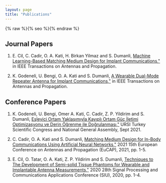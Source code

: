 ```yaml
---
layout: page
title: "Publications"
---
```


{% raw %}{% seo %}{% endraw %}

## Journal Papers

1. E. Cil, C. Cadir, O. A. Kati, H. Birkan Yilmaz and S. Dumanli, [Machine Learning-Based Matching Medium Design for Implant Communications,"](https://ieeexplore.ieee.org/document/9677970) in IEEE Transactions on Antennas and Propagation.
<!-- % , doi: 10.1109/TAP.2022.3140497
 -->
2. K. Godeneli, U. Bengi, O. A. Kati and S. Dumanli, [A Wearable Dual-Mode Repeater Antenna for Implant Communications,"](https://ieeexplore.ieee.org/document/9540995) in IEEE Transactions on Antennas and Propagation.
<!-- % , doi: 10.1109/TAP.2021.3111603
 -->
 
## Conference Papers

1. K. Godeneli, U. Bengi, Omer A. Kati, C. Cadir, Z. P. Yildirim and S. Dumanli, [Eşleyici Ortam Yaklaşımıyla Kayıplı Ortam Güç İletimi Optimizasyonu ve Derin Öğrenme ile Doğrulanması,"](http://ursitr2021.gtu.edu.tr/MCMSR/papers/URSI-TR_2020_paper_66.pdf) URSI Turkey Scientific Congress and National General Assembly, Sept 2021.

2. C. Cadir, O. A. Kati and S. Dumanli, [Matching Medium Design for In-Body Communications Using Artificial Neural Networks,"](https://ieeexplore.ieee.org/document/9411248) 2021 15th European Conference on Antennas and Propagation (EuCAP), 2021, pp. 1-5.
<!-- % , doi: 10.23919/EuCAP51087.2021.9411248
 -->
3. E. Cil, O. Tatar, O. A. Kati, Z. P. Yildirim and S. Dumanli, [Techniques to The Development of Semi-solid Tissue Phantoms for Wearable and Implantable Antenna Measurements,"](https://ieeexplore.ieee.org/document/9302101) 2020 28th Signal Processing and Communications Applications Conference (SIU), 2020, pp. 1-4.
<!-- % , doi: 10.1109/SIU49456.2020.9302101
 -->

